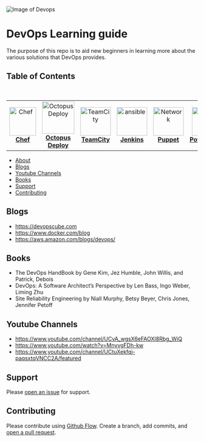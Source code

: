 ![Image of Devops](https://d33wubrfki0l68.cloudfront.net/7bb54c20a817c5ecadcab50823201daffa4f9164/8278c/what-is-devops/devops.svg)
# DevOps Learning guide

The purpose of this repo is to aid new beginners in learning more about the various solutions that DevOps provides.

## Table of Contents
<center>
<table>
  <tr>
    <td align="center"><a href="https://github.com/semeongetachew/cheftut"><img src="https://alternative.me/media/256/chef-icon-e1he2yr79mzn1552-c.png" width="70px;" height="75px;" alt="Chef" /><br /><b>Chef</b></a><br /><sub><a href="https://github.com/semeongetachew/cheftut"></td>
    <td align="center"><a href="https://github.com/semeongetachew/octopusdeploytut"><img src="https://s.getwinpcsoft.com/icons/png/128/6389/6389989.png" width="85px;" height="85px;" alt="OctopusDeploy"/><br /><b>Octopus Deploy</b></a><br /><sub><a href="#jen"></td>
    <td align="center"><a href="https://github.com/semeongetachew/teamcitytut"><img src="https://cdn.iconscout.com/icon/free/png-256/teamcity-283674.png" width="80px;" height="75px;" alt="TeamCity"/><br /><b>TeamCity</b></a><br /></td>
    <td align="center"><a href="https://github.com/semeongetachew/jenkinstut"><img src="https://djaodjin.com/static/img/djaodjin/blog/jenkins-256x256.png" width="80px;" height="75px;" alt="ansible"/><br /><b>Jenkins</b></a></td>
    <td align="center"><a href="https://github.com/semeongetachew/puppettut"><img src="https://encrypted-tbn0.gstatic.com/images?q=tbn%3AANd9GcToZtjFxDLE4MrOe3TueAJVCSDSmSyzB0mFiXCMG_7xufdLD7nF&usqp=CAU" width="80x;" height="75px;" alt="Network"/><br /><b>Puppet</b></a><br /></td>
    <td align="center"><a href="https://github.com/semeongetachew/powershelltut"><img src="https://devblogs.microsoft.com/powershell/wp-content/uploads/sites/30/2018/09/Powershell_256.png" width="75x;" height="75px;" alt="Linux"/><br /><b>Powershell</b></a><br /></td>
   <br /></td>
  </tr>
 
</table>
</center>
<!-- markdownlint-enable -->
<!-- prettier-ignore-end -->
<!-- ALL-TOPICS-LIST:END -->

- [About](#About)
- [Blogs](#Blogs)
- [Youtube Channels](#YoutubeChannels)
- [Books](#Books)
- [Support](#support)
- [Contributing](#contributing)

## Blogs

- https://devopscube.com
- https://www.docker.com/blog
- https://aws.amazon.com/blogs/devops/ 



## Books

- The DevOps HandBook
by Gene Kim, Jez Humble, John Willis, and Patrick, Debois 
- DevOps: A Software Architect’s Perspective
by Len Bass, Ingo Weber, Liming Zhu
- Site Reliability Engineering
by Niall Murphy, Betsy Beyer, Chris Jones, Jennifer Petoff 

## Youtube Channels

- https://www.youtube.com/channel/UCvA_wgsX6eFAOXI8Rbg_WiQ
- https://www.youtube.com/watch?v=MnyvgFDh-kw
- https://www.youtube.com/channel/UCtuXekfqj-paqsxtqVNCC2A/featured

## Support

Please [open an issue](https://github.com/fraction/readme-boilerplate/issues/new) for support.

## Contributing

Please contribute using [Github Flow](https://guides.github.com/introduction/flow/). Create a branch, add commits, and [open a pull request](https://github.com/fraction/readme-boilerplate/compare/).
